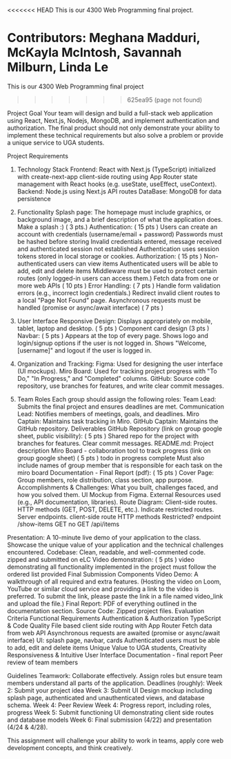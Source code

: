 <<<<<<< HEAD
This is our 4300 Web Programming final project. 

Contributors:
Meghana Madduri,
McKayla McIntosh,
Savannah Milburn,
Linda Le
=======
This is our 4300 Web Programming final project 
>>>>>>> 625ea95 (page not found)

Project Goal
Your team will design and build a full-stack web application using React, Next.js, Nodejs, MongoDB, and implement authentication and authorization. The final product should not only demonstrate your ability to implement these technical requirements but also solve a problem or provide a unique service to UGA students.

Project Requirements
1. Technology Stack
Frontend: React with Next.js (TypeScript) initialized with create-next-app
client-side routing using App Router state management with React hooks (e.g. useState, useEffect, useContext).
Backend: Node.js using Next.js API routes
DataBase: MongoDB for data persistence
2. Functionality
Splash page:  The homepage must include graphics, or background image,  and a brief description of what the application does.  Make a splash :) ( 3 pts.)
Authentication: ( 15 pts )
Users can create an account with credentials (username/email + password) 
Passwords must be hashed before storing
Invalid credentials entered, message received and authenticated session not established
Authentication uses session tokens stored in local storage or cookies.
Authorization: ( 15 pts )
Non-authenticated users can view items
Authenticated users will be able to add, edit and delete items
Middleware must be used to protect certain routes (only logged-in users can access them.)
Fetch data from one or more web APIs ( 10 pts )
Error Handling: ( 7 pts )
Handle form validation errors (e.g., incorrect login credentials.) 
Redirect invalid client routes to a local "Page Not Found" page. 
Asynchronous requests must be handled (promise or async/await interface) ( 7 pts )
3. User Interface
Responsive Design: Displays appropriately on mobile, tablet, laptop and desktop. ( 5 pts )
Component card design (3 pts )
Navbar: ( 5 pts )
Appears at the top of every page.
Shows logo and login/signup options if the user is not logged in.
Shows "Welcome, [username]" and logout if the user is logged in.
4. Organization and Tracking:
Figma: Used for designing the user interface (UI mockups).
Miro Board: Used for tracking project progress with "To Do," "In Progress," and "Completed" columns.
GitHub: Source code repository, use branches for features, and write clear commit messages. 


5. Team Roles
Each group should assign the following roles:
Team Lead: Submits the final project and ensures deadlines are met.
Communication Lead: Notifies members of meetings, goals, and deadlines.
Miro Captain: Maintains task tracking in Miro.
GitHub Captain: Maintains the GitHub repository.
Deliverables
GitHub Repository (link on group google sheet, public visibility):  ( 5 pts )
Shared repo for the project with branches for features.
Clear commit messages.
README.md: Project description
Miro Board - collaboration tool to track progress (link on group google sheet) ( 5 pts )
todo
in progress
complete
Must also include names of group member that is responsible for each task on the miro board
Documentation - Final Report (pdf): ( 15 pts )
Cover Page: Group members, role distribution, class section, app purpose.
Accomplishments & Challenges: What you built, challenges faced, and how you solved them.
UI Mockup from Figma.
External Resources used (e.g., API documentation, libraries).
Route Diagram:
Client-side routes.
HTTP methods (GET, POST, DELETE, etc.).
Indicate restricted routes.
Server endpoints.
client-side route
HTTP methods
Restricted?
endpoint
/show-items
GET
no
GET /api/items


Presentation:
A 10-minute live demo of your application to the class.
Showcase the unique value of your application and the technical challenges encountered.
Codebase:
Clean, readable, and well-commented code.
zipped and submitted on eLC
Video demonstration: ( 5 pts )
video demonstrating all functionality implemented in the project
must follow the ordered list provided
Final Submission Components
Video Demo: A walkthrough of all required and extra features. (Hosting the video on Loom, YouTube or similar cloud service and providing a link to the video is preferred. To submit the link, please paste the link in a file named video_link and upload the file.)
Final Report: PDF of everything outlined in the documentation section.
Source Code: Zipped project files.
Evaluation Criteria
Functional Requirements
Authentication & Authorization
TypeScript & Code Quality
File based client side routing with App Router
Fetch data from web API
Asynchronous requests are awaited (promise or async/await interface) 
UI: splash page, navbar, cards
Authenticated users must be able to add, edit and delete items
Unique Value to UGA students, Creativity
Responsiveness & Intuitive User Interface
Documentation - final report
Peer review of team members

Guidelines
Teamwork: Collaborate effectively. Assign roles but ensure team members understand all parts of the application.
Deadlines (roughly):
Week 2: Submit your project idea 
Week 3: Submit UI Design mockup including splash page, authenticated and unauthenticated views, and database schema.
Week 4: Peer Review
Week 4: Progress report, including roles, progress
Week 5: Submit  functioning UI demonstrating  client side routes and database models 
Week 6: Final submission (4/22) and presentation (4/24 & 4/28).

This assignment will challenge your ability to work in teams, apply core web development concepts, and think creatively. 
